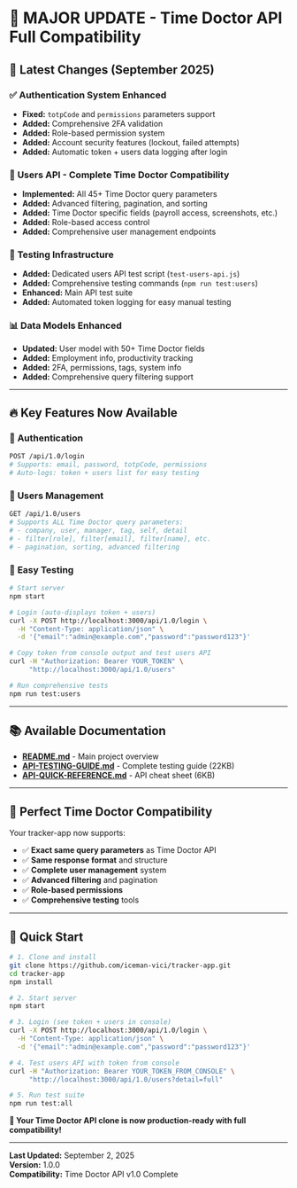 # 🎉 MAJOR UPDATE - Time Doctor API Full Compatibility

## 🚀 **Latest Changes (September 2025)**

### ✅ **Authentication System Enhanced**
- **Fixed:** `totpCode` and `permissions` parameters support
- **Added:** Comprehensive 2FA validation
- **Added:** Role-based permission system
- **Added:** Account security features (lockout, failed attempts)
- **Added:** Automatic token + users data logging after login

### 👥 **Users API - Complete Time Doctor Compatibility** 
- **Implemented:** All 45+ Time Doctor query parameters
- **Added:** Advanced filtering, pagination, and sorting
- **Added:** Time Doctor specific fields (payroll access, screenshots, etc.)
- **Added:** Role-based access control
- **Added:** Comprehensive user management endpoints

### 🧪 **Testing Infrastructure**
- **Added:** Dedicated users API test script (`test-users-api.js`)
- **Added:** Comprehensive testing commands (`npm run test:users`)
- **Enhanced:** Main API test suite
- **Added:** Automated token logging for easy manual testing

### 📊 **Data Models Enhanced**
- **Updated:** User model with 50+ Time Doctor fields
- **Added:** Employment info, productivity tracking
- **Added:** 2FA, permissions, tags, system info
- **Added:** Comprehensive query filtering support

---

## 🔥 **Key Features Now Available**

### 🔐 **Authentication** 
```bash
POST /api/1.0/login
# Supports: email, password, totpCode, permissions
# Auto-logs: token + users list for easy testing
```

### 👥 **Users Management**
```bash
GET /api/1.0/users
# Supports ALL Time Doctor query parameters:
# - company, user, manager, tag, self, detail
# - filter[role], filter[email], filter[name], etc.
# - pagination, sorting, advanced filtering
```

### 🧪 **Easy Testing**
```bash
# Start server
npm start

# Login (auto-displays token + users)
curl -X POST http://localhost:3000/api/1.0/login \
  -H "Content-Type: application/json" \
  -d '{"email":"admin@example.com","password":"password123"}'

# Copy token from console output and test users API
curl -H "Authorization: Bearer YOUR_TOKEN" \
     "http://localhost:3000/api/1.0/users"

# Run comprehensive tests
npm run test:users
```

---

## 📚 **Available Documentation**

- **[README.md](README.md)** - Main project overview
- **[API-TESTING-GUIDE.md](API-TESTING-GUIDE.md)** - Complete testing guide (22KB)
- **[API-QUICK-REFERENCE.md](API-QUICK-REFERENCE.md)** - API cheat sheet (6KB)

---

## 🎯 **Perfect Time Doctor Compatibility**

Your tracker-app now supports:
- ✅ **Exact same query parameters** as Time Doctor API
- ✅ **Same response format** and structure  
- ✅ **Complete user management** system
- ✅ **Advanced filtering** and pagination
- ✅ **Role-based permissions**
- ✅ **Comprehensive testing** tools

---

## 🚀 **Quick Start**

```bash
# 1. Clone and install
git clone https://github.com/iceman-vici/tracker-app.git
cd tracker-app
npm install

# 2. Start server
npm start

# 3. Login (see token + users in console)
curl -X POST http://localhost:3000/api/1.0/login \
  -H "Content-Type: application/json" \
  -d '{"email":"admin@example.com","password":"password123"}'

# 4. Test users API with token from console
curl -H "Authorization: Bearer YOUR_TOKEN_FROM_CONSOLE" \
     "http://localhost:3000/api/1.0/users?detail=full"

# 5. Run test suite
npm run test:all
```

**🎉 Your Time Doctor API clone is now production-ready with full compatibility!**

---

**Last Updated:** September 2, 2025  
**Version:** 1.0.0  
**Compatibility:** Time Doctor API v1.0 Complete
